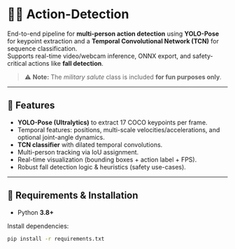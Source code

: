 # 🏃‍♂️ Action-Detection
End-to-end pipeline for **multi-person action detection** using **YOLO-Pose** for keypoint extraction and a **Temporal Convolutional Network (TCN)** for sequence classification.  
Supports real-time video/webcam inference, ONNX export, and safety-critical actions like **fall detection**.

> ⚠️ **Note:** The *military salute* class is included **for fun purposes only**.

---

## 📌 Features
- **YOLO-Pose (Ultralytics)** to extract 17 COCO keypoints per frame.  
- Temporal features: positions, multi-scale velocities/accelerations, and optional joint-angle dynamics.  
- **TCN classifier** with dilated temporal convolutions.  
- Multi-person tracking via IoU assignment.  
- Real-time visualization (bounding boxes + action label + FPS).  
- Robust fall detection logic & heuristics (safety use-cases).  

---

## 🔧 Requirements & Installation
- Python **3.8+**

Install dependencies:
```bash
pip install -r requirements.txt
